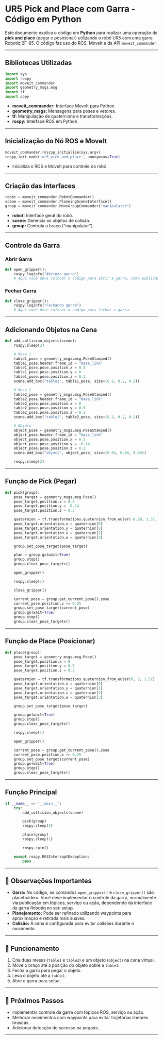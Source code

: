 
# UR5 Pick and Place com Garra - Código em Python

Este documento explica o código em **Python** para realizar uma operação de **pick and place** (pegar e posicionar) utilizando o robô UR5 com uma garra Robotiq 2F-85. O código faz uso do ROS, MoveIt e da API `moveit_commander`.

---

## Bibliotecas Utilizadas

```python
import sys
import rospy
import moveit_commander
import geometry_msgs.msg
import tf
import copy
```

- **moveit_commander:** Interface MoveIt para Python.
- **geometry_msgs:** Mensagens para poses e vetores.
- **tf:** Manipulação de quaternions e transformações.
- **rospy:** Interface ROS em Python.

---

## Inicialização do Nó ROS e MoveIt

```python
moveit_commander.roscpp_initialize(sys.argv)
rospy.init_node('ur5_pick_and_place', anonymous=True)
```

- Inicializa o ROS e MoveIt para controle do robô.

---

## Criação das Interfaces

```python
robot = moveit_commander.RobotCommander()
scene = moveit_commander.PlanningSceneInterface()
group = moveit_commander.MoveGroupCommander("manipulator")
```

- **robot:** Interface geral do robô.
- **scene:** Gerencia os objetos de colisão.
- **group:** Controla o braço ("manipulator").

---

## Controle da Garra

### Abrir Garra

```python
def open_gripper():
    rospy.loginfo("Abrindo garra")
    # Aqui você deve colocar o código para abrir a garra, como publicação em um tópico ou serviço.
```

### Fechar Garra

```python
def close_gripper():
    rospy.loginfo("Fechando garra")
    # Aqui você deve colocar o código para fechar a garra.
```

---

## Adicionando Objetos na Cena

```python
def add_collision_objects(scene):
    rospy.sleep(2)

    # Mesa 1
    table1_pose = geometry_msgs.msg.PoseStamped()
    table1_pose.header.frame_id = "base_link"
    table1_pose.pose.position.x = 0.5
    table1_pose.pose.position.y = 0
    table1_pose.pose.position.z = 0.1
    scene.add_box("table1", table1_pose, size=(0.2, 0.2, 0.2))

    # Mesa 2
    table2_pose = geometry_msgs.msg.PoseStamped()
    table2_pose.header.frame_id = "base_link"
    table2_pose.pose.position.x = 0
    table2_pose.pose.position.y = 0.5
    table2_pose.pose.position.z = 0.1
    scene.add_box("table2", table2_pose, size=(0.2, 0.2, 0.2))

    # Objeto
    object_pose = geometry_msgs.msg.PoseStamped()
    object_pose.header.frame_id = "base_link"
    object_pose.pose.position.x = 0.5
    object_pose.pose.position.y = -0.14
    object_pose.pose.position.z = 0.2
    scene.add_box("object", object_pose, size=(0.04, 0.04, 0.04))

    rospy.sleep(2)
```

---

## Função de Pick (Pegar)

```python
def pick(group):
    pose_target = geometry_msgs.msg.Pose()
    pose_target.position.x = 0.5
    pose_target.position.y = -0.14
    pose_target.position.z = 0.3

    quaternion = tf.transformations.quaternion_from_euler(-6.28, 1.57, 1.57)
    pose_target.orientation.x = quaternion[0]
    pose_target.orientation.y = quaternion[1]
    pose_target.orientation.z = quaternion[2]
    pose_target.orientation.w = quaternion[3]

    group.set_pose_target(pose_target)

    plan = group.go(wait=True)
    group.stop()
    group.clear_pose_targets()

    open_gripper()

    rospy.sleep(1)

    close_gripper()

    current_pose = group.get_current_pose().pose
    current_pose.position.z += 0.25
    group.set_pose_target(current_pose)
    group.go(wait=True)
    group.stop()
    group.clear_pose_targets()
```

---

## Função de Place (Posicionar)

```python
def place(group):
    pose_target = geometry_msgs.msg.Pose()
    pose_target.position.x = 0
    pose_target.position.y = 0.5
    pose_target.position.z = 0.3

    quaternion = tf.transformations.quaternion_from_euler(0, 0, 1.57)
    pose_target.orientation.x = quaternion[0]
    pose_target.orientation.y = quaternion[1]
    pose_target.orientation.z = quaternion[2]
    pose_target.orientation.w = quaternion[3]

    group.set_pose_target(pose_target)

    group.go(wait=True)
    group.stop()
    group.clear_pose_targets()

    rospy.sleep(1)

    open_gripper()

    current_pose = group.get_current_pose().pose
    current_pose.position.x += 0.25
    group.set_pose_target(current_pose)
    group.go(wait=True)
    group.stop()
    group.clear_pose_targets()
```

---

## Função Principal

```python
if __name__ == '__main__':
    try:
        add_collision_objects(scene)

        pick(group)
        rospy.sleep(1)

        place(group)
        rospy.sleep(1)

        rospy.spin()

    except rospy.ROSInterruptException:
        pass
```

---

## 🔧 Observações Importantes

- **Garra:** No código, os comandos `open_gripper()` e `close_gripper()` são placeholders. Você deve implementar o controle da garra, normalmente via publicação em tópicos, serviço ou ação, dependendo da interface da garra Robotiq no seu setup.
- **Planejamento:** Pode ser refinado utilizando waypoints para aproximação e retirada mais suaves.
- **Colisão:** A cena é configurada para evitar colisões durante o movimento.

---

## 🚀 Funcionamento

1. Cria duas mesas (`table1` e `table2`) e um objeto (`object`) na cena virtual.
2. Move o braço até a posição do objeto sobre a `table1`.
3. Fecha a garra para pegar o objeto.
4. Leva o objeto até a `table2`.
5. Abre a garra para soltar.

---

## 🎯 Próximos Passos

- Implementar controle da garra com tópicos ROS, serviço ou ação.
- Melhorar movimentos com waypoints para evitar trajetórias lineares bruscas.
- Adicionar detecção de sucesso na pegada.

---
